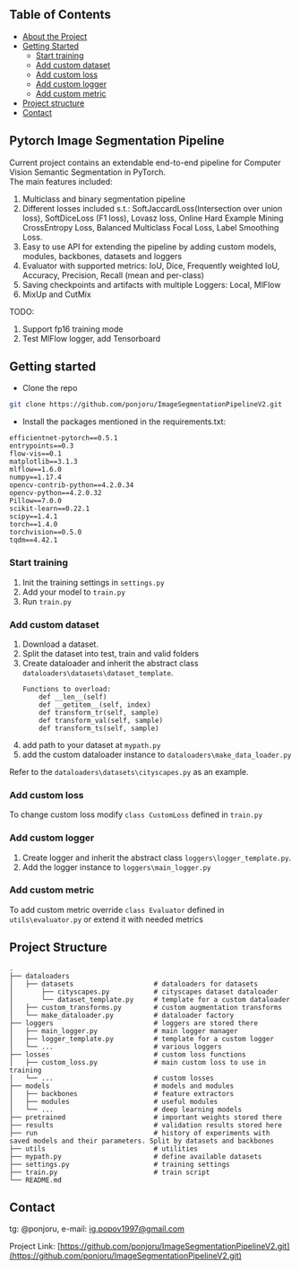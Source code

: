 <!-- TABLE OF CONTENTS -->
## Table of Contents

* [About the Project](#pytorch-image-segmentation-pipeline)
* [Getting Started](#getting-started)
  * [Start training](#start-training)
  * [Add custom dataset](#add-custom-dataset)
  * [Add custom loss](#add-custom-loss)
  * [Add custom logger](#add-custom-logger)
  * [Add custom metric](#add-custom-metric)
* [Project structure](#project-structure)
* [Contact](#contact)

<!-- ABOUT THE PROJECT -->
## Pytorch Image Segmentation Pipeline
Current project contains an extendable end-to-end pipeline for Computer Vision Semantic Segmentation in 
PyTorch. \
The main features included:
1. Multiclass and binary segmentation pipeline
2. Different losses included s.t.: SoftJaccardLoss(Intersection over union loss), SoftDiceLoss (F1 loss), 
Lovasz loss, Online Hard Example Mining CrossEntropy Loss, Balanced Multiclass Focal Loss, Label Smoothing Loss.
4. Easy to use API for extending the pipeline by adding custom models, modules, backbones, datasets and loggers
5. Evaluator with supported metrics: IoU, Dice, Frequently weighted IoU, Accuracy, Precision, Recall (mean and per-class)
5. Saving checkpoints and artifacts with multiple Loggers: Local, MlFlow
6. MixUp and CutMix


TODO:
1. Support fp16 training mode
2. Test MlFlow logger, add Tensorboard


## Getting started
* Clone the repo 
```sh
git clone https://github.com/ponjoru/ImageSegmentationPipelineV2.git 
```
* Install the packages mentioned in the requirements.txt:
```text
efficientnet-pytorch==0.5.1
entrypoints==0.3
flow-vis==0.1
matplotlib==3.1.3
mlflow==1.6.0
numpy==1.17.4
opencv-contrib-python==4.2.0.34
opencv-python==4.2.0.32
Pillow==7.0.0
scikit-learn==0.22.1
scipy==1.4.1
torch==1.4.0
torchvision==0.5.0
tqdm==4.42.1
```
### Start training
1. Init the training settings in `settings.py`
2. Add your model to `train.py`
3. Run `train.py`

### Add custom dataset
1. Download a dataset.
2. Split the dataset into test, train and valid folders
3. Create dataloader and inherit the abstract class `dataloaders\datasets\dataset_template`.
    ```text
    Functions to overload:
        def __len__(self)
        def __getitem__(self, index)
        def transform_tr(self, sample)
        def transform_val(self, sample)
        def transform_ts(self, sample)
    ```
4. add path to your dataset at `mypath.py`
5. add the custom dataloader instance to `dataloaders\make_data_loader.py`

Refer to the `dataloaders\datasets\cityscapes.py` as an example.

### Add custom loss
To change custom loss modify `class CustomLoss` defined in `train.py`

### Add custom logger
1. Create logger and inherit the abstract class `loggers\logger_template.py`.
2. Add the logger instance to `loggers\main_logger.py`

### Add custom metric
To add custom metric override `class Evaluator` defined in `utils\evaluator.py` or extend it with needed metrics

## Project Structure
    .
    ├── dataloaders
    │   ├── datasets                    # dataloaders for datasets
    │       ├── cityscapes.py           # cityscapes dataset dataloader
    │       └── dataset_template.py     # template for a custom dataloader
    │   ├── custom_transforms.py        # custom augmentation transforms
    │   └── make_dataloader.py          # dataloader factory
    ├── loggers                         # loggers are stored there
    │   ├── main_logger.py              # main logger manager
    │   ├── logger_template.py          # template for a custom logger
    │   └── ...                         # various loggers
    ├── losses                          # custom loss functions
    │   ├── custom_loss.py              # main custom loss to use in training
    │   └── ...                         # custom losses
    ├── models                          # models and modules
    │   ├── backbones                   # feature extractors
    │   ├── modules                     # useful modules
    │   └── ...                         # deep learning models
    ├── pretrained                      # important weights stored there   
    ├── results                         # validation results stored here
    ├── run                             # history of experiments with saved models and their parameters. Split by datasets and backbones
    ├── utils                           # utilities
    ├── mypath.py                       # define available datasets
    ├── settings.py                     # training settings
    ├── train.py                        # train script
    └── README.md

## Contact
tg: @ponjoru, e-mail: ig.popov1997@gmail.com

Project Link: [https://github.com/ponjoru/ImageSegmentationPipelineV2.git](https://github.com/ponjoru/ImageSegmentationPipelineV2.git)